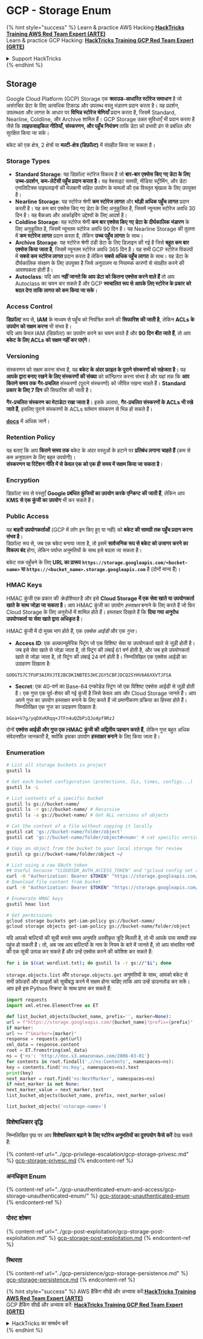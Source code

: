 # GCP - Storage Enum

{% hint style="success" %}
Learn & practice AWS Hacking:<img src="../../../.gitbook/assets/image (1) (1) (1) (1).png" alt="" data-size="line">[**HackTricks Training AWS Red Team Expert (ARTE)**](https://training.hacktricks.xyz/courses/arte)<img src="../../../.gitbook/assets/image (1) (1) (1) (1).png" alt="" data-size="line">\
Learn & practice GCP Hacking: <img src="../../../.gitbook/assets/image (2) (1).png" alt="" data-size="line">[**HackTricks Training GCP Red Team Expert (GRTE)**<img src="../../../.gitbook/assets/image (2) (1).png" alt="" data-size="line">](https://training.hacktricks.xyz/courses/grte)

<details>

<summary>Support HackTricks</summary>

* Check the [**subscription plans**](https://github.com/sponsors/carlospolop)!
* **Join the** 💬 [**Discord group**](https://discord.gg/hRep4RUj7f) or the [**telegram group**](https://t.me/peass) or **follow** us on **Twitter** 🐦 [**@hacktricks\_live**](https://twitter.com/hacktricks_live)**.**
* **Share hacking tricks by submitting PRs to the** [**HackTricks**](https://github.com/carlospolop/hacktricks) and [**HackTricks Cloud**](https://github.com/carlospolop/hacktricks-cloud) github repos.

</details>
{% endhint %}

## Storage

Google Cloud Platform (GCP) Storage एक **क्लाउड-आधारित स्टोरेज समाधान** है जो असंरचित डेटा के लिए अत्यधिक टिकाऊ और उपलब्ध वस्तु भंडारण प्रदान करता है। यह प्रदर्शन, उपलब्धता और लागत के आधार पर **विभिन्न स्टोरेज श्रेणियाँ** प्रदान करता है, जिसमें Standard, Nearline, Coldline, और Archive शामिल हैं। GCP Storage उन्नत सुविधाएँ भी प्रदान करता है जैसे कि **लाइफसाइकिल नीतियाँ, संस्करणन, और पहुँच नियंत्रण** ताकि डेटा को प्रभावी ढंग से प्रबंधित और सुरक्षित किया जा सके।

बकेट को एक क्षेत्र, 2 क्षेत्रों या **मल्टी-क्षेत्र (डिफ़ॉल्ट)** में संग्रहीत किया जा सकता है।

### Storage Types

* **Standard Storage**: यह डिफ़ॉल्ट स्टोरेज विकल्प है जो **बार-बार एक्सेस किए गए डेटा के लिए उच्च-प्रदर्शन, कम-लेटेंसी पहुँच प्रदान करता है**। यह वेबसाइट सामग्री, मीडिया स्ट्रीमिंग, और डेटा एनालिटिक्स पाइपलाइनों की मेज़बानी सहित उपयोग के मामलों की एक विस्तृत श्रृंखला के लिए उपयुक्त है।
* **Nearline Storage**: यह स्टोरेज श्रेणी **कम स्टोरेज लागत** और **थोड़ी अधिक पहुँच लागत** प्रदान करती है। यह कम बार एक्सेस किए गए डेटा के लिए अनुकूलित है, जिसमें न्यूनतम स्टोरेज अवधि 30 दिन है। यह बैकअप और आर्काइविंग उद्देश्यों के लिए आदर्श है।
* **Coldline Storage**: यह स्टोरेज श्रेणी **कम बार एक्सेस किए गए डेटा के दीर्घकालिक भंडारण** के लिए अनुकूलित है, जिसमें न्यूनतम स्टोरेज अवधि 90 दिन है। यह Nearline Storage की तुलना में **कम स्टोरेज लागत** प्रदान करता है, लेकिन **उच्च पहुँच लागत** के साथ।
* **Archive Storage**: यह स्टोरेज श्रेणी ठंडी डेटा के लिए डिज़ाइन की गई है जिसे **बहुत कम बार एक्सेस किया जाता है**, जिसमें न्यूनतम स्टोरेज अवधि 365 दिन है। यह सभी GCP स्टोरेज विकल्पों में **सबसे कम स्टोरेज लागत** प्रदान करता है लेकिन **सबसे अधिक पहुँच लागत** के साथ। यह डेटा के दीर्घकालिक संरक्षण के लिए उपयुक्त है जिसे अनुपालन या नियामक कारणों से संग्रहीत करने की आवश्यकता होती है।
* **Autoclass**: यदि आप **नहीं जानते कि आप डेटा को कितना एक्सेस करने वाले हैं** तो आप Autoclass का चयन कर सकते हैं और GCP **स्वचालित रूप से आपके लिए स्टोरेज के प्रकार को बदल देगा ताकि लागत को कम किया जा सके**।

### Access Control

**डिफ़ॉल्ट** रूप से, **IAM** के माध्यम से पहुँच को नियंत्रित करने की **सिफारिश की जाती है**, लेकिन **ACLs के उपयोग को सक्षम करना** भी संभव है।\
यदि आप केवल IAM (डिफ़ॉल्ट) का उपयोग करने का चयन करते हैं और **90 दिन बीत जाते हैं**, तो आप **बकेट के लिए ACLs को सक्षम नहीं कर पाएंगे**।

### Versioning

संस्करणन को सक्षम करना संभव है, यह **बकेट के अंदर फ़ाइल के पुराने संस्करणों को सहेजता है**। यह **आपके द्वारा बनाए रखने के लिए संस्करणों की संख्या** को कॉन्फ़िगर करना संभव है और यहां तक कि **आप कितने समय तक** **गैर-प्रचलित** संस्करणों (पुराने संस्करणों) को जीवित रखना चाहते हैं। **Standard प्रकार के लिए 7 दिन** की सिफारिश की जाती है।

**गैर-प्रचलित संस्करण का मेटाडेटा रखा जाता है**। इसके अलावा, **गैर-प्रचलित संस्करणों के ACLs भी रखे जाते हैं**, इसलिए पुराने संस्करणों के ACLs वर्तमान संस्करण से भिन्न हो सकते हैं।

[**docs**](https://cloud.google.com/storage/docs/object-versioning) में अधिक जानें।

### Retention Policy

यह बताएं कि आप **कितने समय तक** बकेट के अंदर वस्तुओं के हटाने पर **प्रतिबंध लगाना चाहते हैं** (कम से कम अनुपालन के लिए बहुत उपयोगी)।\
**संस्करणन या रिटेंशन नीति में से केवल एक को एक ही समय में सक्षम किया जा सकता है**।

### Encryption

डिफ़ॉल्ट रूप से वस्तुएँ **Google प्रबंधित कुंजियों का उपयोग करके एन्क्रिप्ट की जाती हैं**, लेकिन आप **KMS से एक कुंजी का उपयोग** भी कर सकते हैं।

### Public Access

यह **बाहरी उपयोगकर्ताओं** (GCP में लॉग इन किए हुए या नहीं) को **बकेट की सामग्री तक पहुँच प्रदान करना संभव है**।\
डिफ़ॉल्ट रूप से, जब एक बकेट बनाया जाता है, तो इसमें **सार्वजनिक रूप से बकेट को उजागर करने का विकल्प बंद** होगा, लेकिन पर्याप्त अनुमतियों के साथ इसे बदला जा सकता है।

बकेट तक पहुँचने के लिए **URL का प्रारूप** **`https://storage.googleapis.com/<bucket-name>` या `https://<bucket_name>.storage.googleapis.com`** है (दोनों मान्य हैं)।

### HMAC Keys

HMAC कुंजी एक प्रकार की _क्रेडेंशियल_ है और इसे **Cloud Storage में एक सेवा खाते या उपयोगकर्ता खाते के साथ जोड़ा जा सकता है**। आप HMAC कुंजी का उपयोग _हस्ताक्षर_ बनाने के लिए करते हैं जो फिर Cloud Storage के लिए अनुरोधों में शामिल होते हैं। हस्ताक्षर दिखाते हैं कि **दिया गया अनुरोध उपयोगकर्ता या सेवा खाते द्वारा अधिकृत है**।

HMAC कुंजी में दो मुख्य भाग होते हैं, एक _एक्सेस आईडी_ और एक _गुप्त_।

*   **Access ID**: एक अल्फ़ान्यूमेरिक स्ट्रिंग जो एक विशिष्ट सेवा या उपयोगकर्ता खाते से जुड़ी होती है। जब इसे सेवा खाते से जोड़ा जाता है, तो स्ट्रिंग की लंबाई 61 वर्ण होती है, और जब इसे उपयोगकर्ता खाते से जोड़ा जाता है, तो स्ट्रिंग की लंबाई 24 वर्ण होती है। निम्नलिखित एक एक्सेस आईडी का उदाहरण दिखाता है:

`GOOGTS7C7FUP3AIRVJTE2BCDKINBTES3HC2GY5CBFJDCQ2SYHV6A6XXVTJFSA`
*   **Secret**: एक 40-वर्ण का Base-64 एन्कोडेड स्ट्रिंग जो एक विशिष्ट एक्सेस आईडी से जुड़ी होती है। एक गुप्त एक पूर्व-शेयर की गई कुंजी है जिसे केवल आप और Cloud Storage जानते हैं। आप अपने गुप्त का उपयोग हस्ताक्षर बनाने के लिए करते हैं जो प्रमाणीकरण प्रक्रिया का हिस्सा होते हैं। निम्नलिखित एक गुप्त का उदाहरण दिखाता है:

`bGoa+V7g/yqDXvKRqq+JTFn4uQZbPiQJo4pf9RzJ`

दोनों **एक्सेस आईडी और गुप्त एक HMAC कुंजी की अद्वितीय पहचान करते हैं**, लेकिन गुप्त बहुत अधिक संवेदनशील जानकारी है, क्योंकि इसका उपयोग **हस्ताक्षर बनाने** के लिए किया जाता है।

### Enumeration
```bash
# List all storage buckets in project
gsutil ls

# Get each bucket configuration (protections, CLs, times, configs...)
gsutil ls -L

# List contents of a specific bucket
gsutil ls gs://bucket-name/
gsutil ls -r gs://bucket-name/ # Recursive
gsutil ls -a gs://bucket-name/ # Get ALL versions of objects

# Cat the context of a file without copying it locally
gsutil cat 'gs://bucket-name/folder/object'
gsutil cat 'gs://bucket-name/folder/object#<num>' # cat specific version

# Copy an object from the bucket to your local storage for review
gsutil cp gs://bucket-name/folder/object ~/

# List using a raw OAuth token
## Useful because "CLOUDSDK_AUTH_ACCESS_TOKEN" and "gcloud config set auth/access_token_file" doesn't work with gsutil
curl -H "Authorization: Bearer $TOKEN" "https://storage.googleapis.com/storage/v1/b/<storage-name>/o"
# Download file content from bucket
curl -H "Authorization: Bearer $TOKEN" "https://storage.googleapis.com/storage/v1/b/supportstorage-58249/o/flag.txt?alt=media" --output -

# Enumerate HMAC keys
gsutil hmac list

# Get permissions
gcloud storage buckets get-iam-policy gs://bucket-name/
gcloud storage objects get-iam-policy gs://bucket-name/folder/object
```
यदि आपको बाल्टियों की सूची बनाते समय अनुमति अस्वीकृत त्रुटि मिलती है, तो भी आपके पास सामग्री तक पहुंच हो सकती है। तो, अब जब आप बाल्टियों के नाम के नियम के बारे में जानते हैं, तो आप संभावित नामों की एक सूची उत्पन्न कर सकते हैं और उन्हें एक्सेस करने की कोशिश कर सकते हैं:
```bash
for i in $(cat wordlist.txt); do gsutil ls -r gs://"$i"; done
```
`storage.objects.list` और `storage.objects.get` अनुमतियों के साथ, आपको बकेट से सभी फ़ोल्डरों और फ़ाइलों को सूचीबद्ध करने में सक्षम होना चाहिए ताकि आप उन्हें डाउनलोड कर सकें। आप इसे इस Python स्क्रिप्ट के साथ प्राप्त कर सकते हैं:
```python
import requests
import xml.etree.ElementTree as ET

def list_bucket_objects(bucket_name, prefix='', marker=None):
url = f"https://storage.googleapis.com/{bucket_name}?prefix={prefix}"
if marker:
url += f"&marker={marker}"
response = requests.get(url)
xml_data = response.content
root = ET.fromstring(xml_data)
ns = {'ns': 'http://doc.s3.amazonaws.com/2006-03-01'}
for contents in root.findall('.//ns:Contents', namespaces=ns):
key = contents.find('ns:Key', namespaces=ns).text
print(key)
next_marker = root.find('ns:NextMarker', namespaces=ns)
if next_marker is not None:
next_marker_value = next_marker.text
list_bucket_objects(bucket_name, prefix, next_marker_value)

list_bucket_objects('<storage-name>')
```
### विशेषाधिकार वृद्धि

निम्नलिखित पृष्ठ पर आप **विशेषाधिकार बढ़ाने के लिए स्टोरेज अनुमतियों का दुरुपयोग कैसे करें** देख सकते हैं:

{% content-ref url="../gcp-privilege-escalation/gcp-storage-privesc.md" %}
[gcp-storage-privesc.md](../gcp-privilege-escalation/gcp-storage-privesc.md)
{% endcontent-ref %}

### अनधिकृत Enum

{% content-ref url="../gcp-unauthenticated-enum-and-access/gcp-storage-unauthenticated-enum/" %}
[gcp-storage-unauthenticated-enum](../gcp-unauthenticated-enum-and-access/gcp-storage-unauthenticated-enum/)
{% endcontent-ref %}

### पोस्ट शोषण

{% content-ref url="../gcp-post-exploitation/gcp-storage-post-exploitation.md" %}
[gcp-storage-post-exploitation.md](../gcp-post-exploitation/gcp-storage-post-exploitation.md)
{% endcontent-ref %}

### स्थिरता

{% content-ref url="../gcp-persistence/gcp-storage-persistence.md" %}
[gcp-storage-persistence.md](../gcp-persistence/gcp-storage-persistence.md)
{% endcontent-ref %}

{% hint style="success" %}
AWS हैकिंग सीखें और अभ्यास करें:<img src="../../../.gitbook/assets/image (1) (1) (1) (1).png" alt="" data-size="line">[**HackTricks Training AWS Red Team Expert (ARTE)**](https://training.hacktricks.xyz/courses/arte)<img src="../../../.gitbook/assets/image (1) (1) (1) (1).png" alt="" data-size="line">\
GCP हैकिंग सीखें और अभ्यास करें: <img src="../../../.gitbook/assets/image (2) (1).png" alt="" data-size="line">[**HackTricks Training GCP Red Team Expert (GRTE)**<img src="../../../.gitbook/assets/image (2) (1).png" alt="" data-size="line">](https://training.hacktricks.xyz/courses/grte)

<details>

<summary>HackTricks का समर्थन करें</summary>

* [**सदस्यता योजनाएँ**](https://github.com/sponsors/carlospolop) देखें!
* **💬 [**Discord समूह**](https://discord.gg/hRep4RUj7f) या [**टेलीग्राम समूह**](https://t.me/peass) में शामिल हों या **Twitter** पर हमें **फॉलो करें** 🐦 [**@hacktricks\_live**](https://twitter.com/hacktricks_live)**.**
* **हैकिंग ट्रिक्स साझा करें और [**HackTricks**](https://github.com/carlospolop/hacktricks) और [**HackTricks Cloud**](https://github.com/carlospolop/hacktricks-cloud) गिटहब रिपोजिटरी में PR सबमिट करें।**

</details>
{% endhint %}
